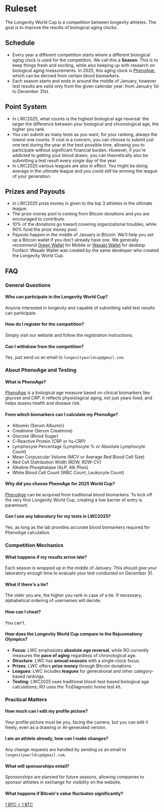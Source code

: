 # Ruleset
The Longevity World Cup is a competition between longevity athletes. The goal is to improve the results of biological aging clocks.

## Schedule
- Every year a different competition starts where a different biological aging clock is used for the competition. We call this a **Season**. This is to keep things fresh and exciting, while also keeping up with research on biological aging measurements. In 2025, this aging clock is [PhenoAge](https://pmc.ncbi.nlm.nih.gov/articles/PMC5940111/pdf/aging-10-101414.pdf), which can be derived from certain blood biomarkers.
- Each season starts and ends in around the middle of January, however test results are valid only from the given calendar year: from January 1st to December 31st.

## Point System
- In LWC2025, what counts is the highest biological age reversal: the larger the difference between your biological and chronological age, the higher you rank.
- You can submit as many tests as you want, for your ranking, always the lowest one counts. If cost is a concern, you can choose to submit just one test during the year at the best possible time, allowing you to participate without significant financial burden. However, if you're addicted to getting your blood drawn, you can theoretically also be submitting a test result every single day of the year.
- In LWC2025 various leagues are also in effect. You might be doing average in the ultimate league and you could still be winning the league of your generation.

## Prizes and Payouts
- In LWC2025 prize money is given to the top 3 athletes in the ultimate league.
- The prize money pool is coming from Bitcoin donations and you are encouraged to contribute.
- 10% of the donations go toward covering organizational troubles, while 90% fund the prize money pool.
- Payouts happen in the middle of January in Bitcoin. We'll help you set up a Bitcoin wallet if you don't already have one. We generally recommend [Green Wallet](https://blockstream.com/green/) for Mobile or [Wasabi Wallet](https://wasabiwallet.io/) for desktop. Funfact: Wasabi Wallet was created by the same developer who created the Longevity World Cup.

## FAQ

### General Questions
#### Who can participate in the Longevity World Cup? 
Anyone interested in longevity and capable of submitting valid test results can participate.

#### How do I register for the competition?
Simply visit our website and follow the registration instructions.

#### Can I withdraw from the competition?
Yes, just send us an email to `longevityworldcup@gmail.com`.

### About PhenoAge and Testing
#### What is PhenoAge? 
[PhenoAge](https://pmc.ncbi.nlm.nih.gov/articles/PMC5940111/pdf/aging-10-101414.pdf) is a biological age measure based on clinical biomarkers like glucose and CRP. It reflects physiological aging, not just years lived, and helps assess health and disease risk.

#### From which biomarkers can I calculate my PhenoAge?
- Albumin (Serum Albumin)  
- Creatinine (Serum Creatinine)  
- Glucose (Blood Sugar)  
- C-Reactive Protein (CRP or hs-CRP)  
- Lymphocyte Percentage (Lymphocyte % or Absolute Lymphocyte Count)  
- Mean Corpuscular Volume (MCV or Average Red Blood Cell Size)  
- Red Cell Distribution Width (RDW, RDW-CV)  
- Alkaline Phosphatase (ALP, Alk Phos)  
- White Blood Cell Count (WBC Count, Leukocyte Count)  

#### Why did you choose PhenoAge for 2025 World Cup?
[PhenoAge](https://pmc.ncbi.nlm.nih.gov/articles/PMC5940111/pdf/aging-10-101414.pdf) can be acquired from traditional blood biomarkers. To kick off the very first Longevity World Cup, creating a low barrier of entry is paramount.

#### Can I use any laboratory for my tests in LWC2025?
Yes, as long as the lab provides accurate blood biomarkers required for PhenoAge calculation.

### Competition Mechanics
#### What happens if my results arrive late?
Each season is wrapped up in the middle of January. This should give your laboratory enough time to evaluate your test conducted on December 31.

#### What if there's a tie?
The older you are, the higher you rank in case of a tie. If necessary, alphabetical ordering of usernames will decide.  

#### How can I cheat?
You can't. 

#### How does the Longevity World Cup compare to the Rejuvenationy Olympics?
- **Focus**: LWC emphasizes **absolute age reversal**, while RO currently measures the **pace of aging** regardless of chronological age.  
- **Structure**: LWC has **annual seasons** with a single-clock focus.  
- **Prizes**: LWC offers **prize money** through Bitcoin donations.  
- **Leagues**: LWC includes **leagues** for generational and other category-based rankings.  
- **Testing**: LWC2025 uses traditional blood-test-based biological age calculations; RO uses the TruDiagnostic home test kit.

### Practical Matters
#### How much can I edit my profile picture?
Your profile picture must be you, facing the camera, but you can edit it freely, even as a drawing or AI-generated version.

#### I am an athlete already, how can I make changes?
Any change requests are handled by sending us an email to `longevityworldcup@gmail.com`.

#### What will sponsorships entail?
Sponsorships are planned for future seasons, allowing companies to sponsor athletes in exchange for visibility on the website.

#### What happens if Bitcoin's value fluctuates significantly?
[1 BTC = 1 BTC](https://old.reddit.com/r/Bitcoin/comments/w1di0k/please_understand_what_1_btc_1_btc_really_means/)


